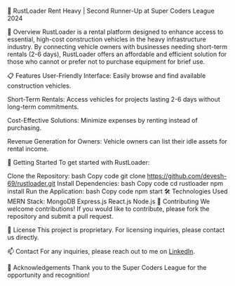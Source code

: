 🚜 RustLoader
Rent Heavy | Second Runner-Up at Super Coders League 2024

🌟 Overview
RustLoader is a rental platform designed to enhance access to essential, high-cost construction vehicles in the heavy infrastructure industry. By connecting vehicle owners with businesses needing short-term rentals (2-6 days), RustLoader offers an affordable and efficient solution for those who cannot or prefer not to purchase equipment for brief use.

📋 Features
User-Friendly Interface:
Easily browse and find available construction vehicles.

Short-Term Rentals:
Access vehicles for projects lasting 2-6 days without long-term commitments.

Cost-Effective Solutions:
Minimize expenses by renting instead of purchasing.

Revenue Generation for Owners:
Vehicle owners can list their idle assets for rental income.

🚀 Getting Started
To get started with RustLoader:

Clone the Repository:
bash
Copy code
git clone https://github.com/devesh-69/rustloader.git
Install Dependencies:
bash
Copy code
cd rustloader
npm install
Run the Application:
bash
Copy code
npm start
🛠 Technologies Used
MERN Stack:
MongoDB
Express.js
React.js
Node.js
🤝 Contributing
We welcome contributions! If you would like to contribute, please fork the repository and submit a pull request.

📜 License
This project is proprietary. For licensing inquiries, please contact us directly.

📫 Contact
For any inquiries, please reach out to me on [LinkedIn](https://www.linkedin.com/in/deveshtatkare/).

📌 Acknowledgements
Thank you to the Super Coders League for the opportunity and recognition!
